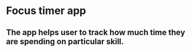 # Focus timer app


## The app helps user to track how much time they are spending on particular skill.
